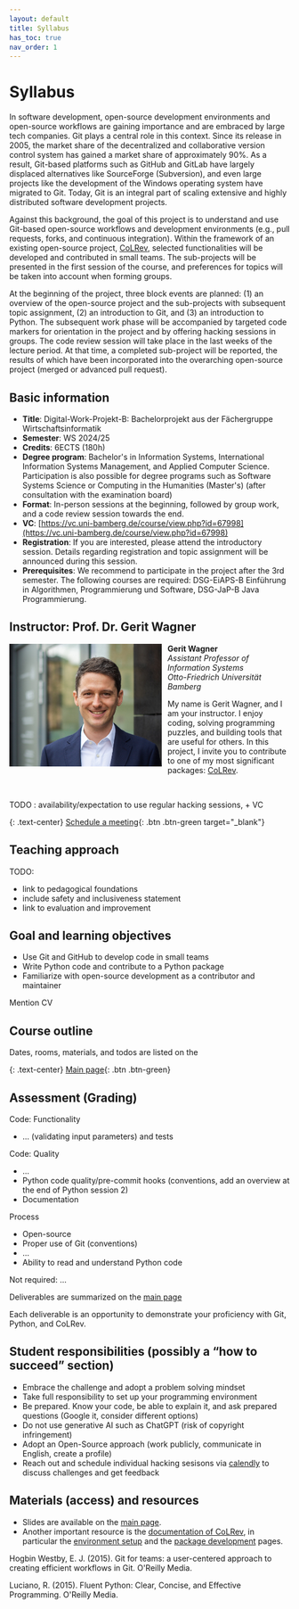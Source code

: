 ```yaml
---
layout: default
title: Syllabus
has_toc: true
nav_order: 1
---
```


# Syllabus

In software development, open-source development environments and open-source workflows are gaining importance and are embraced by large tech companies. Git plays a central role in this context. Since its release in 2005, the market share of the decentralized and collaborative version control system has gained a market share of approximately 90%. As a result, Git-based platforms such as GitHub and GitLab have largely displaced alternatives like SourceForge (Subversion), and even large projects like the development of the Windows operating system have migrated to Git. Today, Git is an integral part of scaling extensive and highly distributed software development projects.

Against this background, the goal of this project is to understand and use Git-based open-source workflows and development environments (e.g., pull requests, forks, and continuous integration). Within the framework of an existing open-source project, [CoLRev](https://github.com/CoLRev-Environment/colrev), selected functionalities will be developed and contributed in small teams. The sub-projects will be presented in the first session of the course, and preferences for topics will be taken into account when forming groups.

At the beginning of the project, three block events are planned: (1) an overview of the open-source project and the sub-projects with subsequent topic assignment, (2) an introduction to Git, and (3) an introduction to Python. The subsequent work phase will be accompanied by targeted code markers for orientation in the project and by offering hacking sessions in groups. The code review session will take place in the last weeks of the lecture period. At that time, a completed sub-project will be reported, the results of which have been incorporated into the overarching open-source project (merged or advanced pull request).

## Basic information

- **Title**: Digital-Work-Projekt-B: Bachelorprojekt aus der Fächergruppe Wirtschaftsinformatik
- **Semester**: WS 2024/25
- **Credits**: 6ECTS (180h)
- **Degree program**: Bachelor's in Information Systems, International Information Systems Management, and Applied Computer Science. Participation is also possible for degree programs such as Software Systems Science or Computing in the Humanities (Master's) (after consultation with the examination board)
- **Format**: In-person sessions at the beginning, followed by group work, and a code review session towards the end.
- **VC**: [https://vc.uni-bamberg.de/course/view.php?id=67998](https://vc.uni-bamberg.de/course/view.php?id=67998)
- **Registration**: If you are interested, please attend the introductory session. Details regarding registration and topic assignment will be announced during this session.
- **Prerequisites**: We recommend to participate in the project after the 3rd semester. The following courses are required: DSG-EiAPS-B Einführung in Algorithmen, Programmierung und Software, DSG-JaP-B Java Programmierung.


## Instructor: Prof. Dr. Gerit Wagner

<img src="../assets/gerit_wagner.jpg" alt="Gerit Wagner (Foto: Tim Kipphan)" style="height: 220px; float: left; padding-right: 10px;">

**Gerit Wagner**  
*Assistant Professor of Information Systems*  
*Otto-Friedrich Universität Bamberg*

My name is Gerit Wagner, and I am your instructor. I enjoy coding, solving programming puzzles, and building tools that are useful for others. In this project, I invite you to contribute to one of my most significant packages: [CoLRev](https://github.com/CoLRev-Environment/colrev). 

<br style="clear:both">

TODO : availability/expectation to use regular hacking sessions, + VC

{: .text-center}
[Schedule a meeting](https://calendly.com/gerit-wagner/30min){: .btn .btn-green target="_blank"}

## Teaching approach

TODO:

- link to pedagogical foundations
- include safety and inclusiveness statement
- link to evaluation and improvement

## Goal and learning objectives

- Use Git and GitHub to develop code in small teams
- Write Python code and contribute to a Python package
- Familiarize with open-source development as a contributor and maintainer

Mention CV

## Course outline

Dates, rooms, materials, and todos are listed on the 

{: .text-center}
[Main page](../index.html){: .btn .btn-green}

## Assessment (Grading)

Code: Functionality

- ... (validating input parameters) and tests

Code: Quality

- ...
- Python code quality/pre-commit hooks (conventions, add an overview at the end of Python session 2)
- Documentation

Process
- Open-source
- Proper use of Git (conventions)
- ...
- Ability to read and understand Python code

Not required: ...

Deliverables are summarized on the [main page](../index.html)

Each deliverable is an opportunity to demonstrate your proficiency with Git, Python, and CoLRev.

## Student responsibilities (possibly a “how to succeed” section)

- Embrace the challenge and adopt a problem solving mindset
- Take full responsibility to set up your programming environment
- Be prepared. Know your code, be able to explain it, and ask prepared questions (Google it, consider different options)
- Do not use generative AI such as ChatGPT (risk of copyright infringement)
- Adopt an Open-Source approach (work publicly, communicate in English, create a profile)
- Reach out and schedule individual hacking sesisons via [calendly](https://calendly.com/gerit-wagner/30min) to discuss challenges and get feedback

## Materials (access) and resources

- Slides are available on the [main page](https://digital-work-lab.github.io/open-source-project/).
- Another important resource is the [documentation of CoLRev](https://colrev-environment.github.io/colrev/), in particular the [environment setup](https://colrev-environment.github.io/colrev/dev_docs/setup.html) and the [package development](https://colrev-environment.github.io/colrev/dev_docs/packages.html) pages.

<div class="references">
    <p>Hogbin Westby, E. J. (2015). Git for teams: a user-centered approach to creating efficient workflows in Git. O'Reilly Media.</p>
    <p>Luciano, R. (2015). Fluent Python: Clear, Concise, and Effective Programming. O'Reilly Media.</p>
</div>